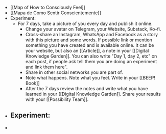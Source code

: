 - [[Map of How to Consciously Feel]]
- [[Mapa de Como Sentir Conscientemente]]
- Experiment:
	- For 7 days, take a picture of you every day and publish it online.
		- Change your avatar on Telegram, your Website, Substack, Ko-fi.
		- Cross-share an Instagram, WhatsApp and Facebook as a story with this picture and some words. If possible link or mention something you have created and is available online. It can be your website, but also an [[Article]], a note in your [[Digital Knowledge Garden]]. You can also write "Day 1, day 2, etc" on each post, if people ask tell them you are doing an experiment and link them here".
		- Share in other social networks you are part of.
		- Note what happens. Note what you feel. Write in your [[BEEP! Book]]
		- After the 7 days review the notes and write what you have learned in your [[Digital Knowledge Garden]]. Share your results with your [[Possibility Team]].
- Experiment:
	-
-